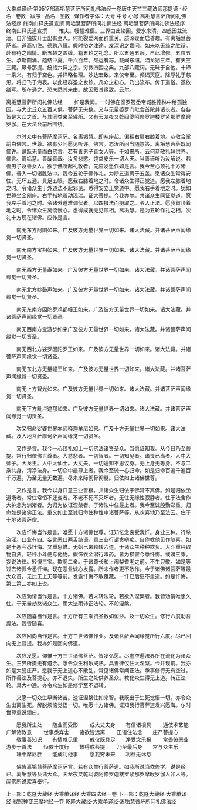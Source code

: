 大乘单译经·第0517部离垢慧菩萨所问礼佛法经一卷唐中天竺三藏法师那提译
· 经名 · 卷数 · 跋序
· 品名 · 品数 · 译作者字体：大号 中号 小号
离垢慧菩萨所问礼佛法经序
终南山释氏道宣撰
离垢慧菩萨所问礼佛法经
离垢慧菩萨所问礼佛法经序
终南山释氏道宣撰
　　惟夫。幔幢难偃。三界由此轮回。爱水未清。四惑因兹流湎。自非独拔开士出有至人。何能裂爱网而辟重关。质深疑而启昏趣。有离垢慧菩萨者。道高初住。德跨八恒。假时俗之津途。发深识之嘉问。如来以无缘之胜辩。赴有待之幽情。断五趣之盖缠。籍五轮之礼念。所以五通五眼。自此增修。五位五生。承斯圆满。蕴结中夏。千六百年。颓运有踪。载闻东壤。洎龙朔三年。有天竺三藏。厥号那提。统括六异之宗。穷微四围之典。九部八藏词。无昧于自他。十谛一乘义。有归于空色。并详略名理。妙达宏致。来仪帝里。频谒天庭。降厚礼于慈恩。将归飞于海表。以此经群圣之发轸。凡众之初心。乃出流布。传于道俗。遂依缮写。所在通之。恐未悉其来由。故因叙其缘致。云尔。

离垢慧菩萨所问礼佛法经
　　如是我闻。一时佛在室罗筏悉帝城胜德林中给孤独园。与大比丘众五百人俱。菩萨无央数。又与无量婆罗门毗舍首陀并诸长者。各各皆是大众之首。与其同类来至佛所。又有天龙夜叉乾闼婆阿修罗迦楼罗紧那罗摩睺罗伽。在大法会前后围绕。

　　尔时众中有菩萨摩诃萨。名离垢慧。即从座起。偏袒右肩右膝着地。恭敬合掌前白佛言。世尊。欲有少问愿见听许。佛言。恣汝所问当随意答。离垢慧菩萨既闻佛许。踊跃无量而白佛言。若有善男子善女人等。于如来所。云何恭敬礼拜供养。佛言。离垢慧。善哉善哉。汝多悲愍。饶益安乐一切人天。当善谛听为汝解说。若善男子及善女人。欲于佛所起礼敬者。先应发愿作如是言。我今至心顶礼十方诸佛。普入一切诸胜法中。我今五轮于佛作礼。为断五道离于五盖。愿诸众生常得安住。无坏五通。具足五眼。愿我右膝着地之时。令诸众生得正觉道。愿我左膝着地之时。令诸众生于外道法不起邪见。悉得安立正觉道中。愿我右手着地之时。犹如世尊坐金刚座。右手指地震动现瑞。证大菩提。今我亦尔。共诸众生同证觉道。愿我左手着地之时。令诸外道难调伏者。以四摄法而摄取之。令入正法。愿我首顶着地之时。令诸众生离憍慢心。悉得成就无见顶相。离垢慧。是为五轮作礼之相。次礼十方现在诸佛。应作是言。

　　南无东方阿閦如来。广及彼方无量世界一切如来。诸大法藏。并诸菩萨声闻缘觉一切贤圣。

　　南无南方宝相如来。广及彼方无量世界一切如来。诸大法藏。并诸菩萨声闻缘觉一切贤圣。

　　南无西方无量寿如来。广及彼方无量世界一切如来。诸大法藏。并诸菩萨声闻缘觉一切贤圣。

　　南无北方妙鼓声如来。广及彼方无量世界一切如来。诸大法藏。并诸菩萨声闻缘觉一切贤圣。

　　南无东南方因陀罗鸡都幢王如来。广及彼方无量世界一切如来。诸大法藏。并诸菩萨声闻缘觉一切贤圣。

　　南无西南方宝游步如来广及彼方无量世界一切如来。诸大法藏。并诸菩萨声闻缘觉一切贤圣。

　　南无西北方娑罗因陀罗王如来。广及彼方无量世界一切如来。诸大法藏。并诸菩萨声闻缘觉一切贤圣。

　　南无东北方无量幢王如来。广及彼方无量世界一切如来。诸大法藏。并诸菩萨声闻缘觉一切贤圣。

　　南无上方智光如来。广及彼方无量世界一切如来。诸大法藏。并诸菩萨声闻缘觉一切贤圣。

　　南无下方毗卢遮那如来。广及彼方无量世界一切如来。诸大法藏。并诸菩萨声闻缘觉一切贤圣。

　　次又归命娑婆世界本师释迦牟尼如来。广及十方无量世界一切如来。诸大法藏。及入地菩萨摩诃萨声闻缘觉一切贤圣。

　　又作是言。我今一心顶礼如上一切佛法诸贤圣众。当愿证知我。从今日乃至菩提。常行归依佛世尊者。大慈悲者。一切智者。一切知见者。诸畏已离者。人中大师子。大龙王。人中大仙士。大丈夫。一切遍知不思议身。无上身无等身。不与二乘共身。清净法身。一切众中最尊上者。我今至诚一心归命。如是归命百遍千遍百千万遍。乃至无量无数遍。尽未来际彻骨彻髓。归依如上诸佛世尊。

　　又作是言。我今以身口意三业善根。共诸众生归依于佛常不离佛。如是归依坐道场者。常住常恒不迁变者。不老不死不灭坏者。无住无缘性寂静者。住于法舍作大护念为洲渚者。为归为依证涅槃者。于诸法中住最上者。我今至诚殷勤郑重。归命如是诸佛正法。重又如上至诚归命住种性中诸菩萨等。从欢喜地乃至法云。住于十地诸菩萨僧。

　　次应忏悔当作是言。唯愿十方诸佛世尊。证知忆念哀受我忏。身业三种。行杀盗淫。口业有四。妄言恶口两舌绮语。意三业行谓贪嗔痴。自作教他见作随喜。如是十恶今悉忏悔。又重思惟。无始已来轮转六道。于诸众生种种欺负。大斗重秤取物自资。轻秤小斗便与他物。假饰衣金潜行毒药。皆为损害今悉忏悔。或谤三乘。妄说法律。轻慢三宝。欺誷二亲。于诸尊长和上阇梨耆老之前。不生只敬。如是等过去诸罪今悉忏悔。现在恶业诚心发露。所未作者更不敢作。今于诸佛诸菩萨等最大众首。无比无上无等等前。发露忏悔不敢覆藏。一忏已后更不重造。如是忏悔。第二第三亦如上说。

　　次应劝请当作是言。十方诸佛。若未转法轮。若欲入涅槃者。我皆劝请唯愿久住。于无量劫愍诸众生。雨大法雨转正法轮。不般涅槃。

　　次应随喜当作是言。十方所有三乘贤圣数如恒沙。及一切众生。修行六度助菩提法。我皆随喜。

　　次应回向当作是言。十方三世诸佛作业。及诸菩萨声闻缘觉所行六度。尽已回向无上菩提。我亦如是回向佛道。

　　次应发愿。仰惟十方三世诸佛菩萨。皆发弘愿。尽虚空遍法界所在流化为诸众生。三界所摄无有遗余。愿令众生利乐成熟。具善律仪住大涅槃。今并现前。我亦如是大誓庄严。愿我于无上道心不散乱。常见诸佛常闻正法。承事修行无有空过。所作善法及菩提心。亦不退失。所生之处供养圣众。教化众生得无上道。转正法轮。具大神通。亦令众生如是修学至不退转。

　　又愿一切众生早断诸苦。速证涅槃住如来智。我既出于生死觉悟一切。亦令众生出离生死。解脱烦恼觉悟一切。唯愿十方诸佛。证知我行菩萨道发兴愿海。尔时世尊重说颂曰。

　　愿我所生处　　随业而受形
　　成大丈夫身　　有信诸根具
　　通伎术艺能　　广解诸教意
　　世事悉弃舍　　诸欲皆远离
　　正语住法念　　庄严菩提心
　　敬事善知识　　有情咸见重
　　戒仪既具足　　净受念乐报
　　常畏彼恶业　　游步于善法
　　恒依十度行　　故得成菩提
　　乃至最后身　　常与众生乐
　　珠中摩尼胜　　能成利他事
　　愿我穷未来　　利益无休息

　　佛告离垢慧菩萨摩诃萨言。若有众生行菩萨道。如我所说当依修学。说是经已。离垢慧等及诸大众。天龙夜叉乾闼婆阿修罗迦楼罗紧那罗摩睺罗伽人非人等。闻佛所说欢喜奉行。

上一部：乾隆大藏经·大乘单译经·大乘四法经一卷
下一部：乾隆大藏经·大乘单译经·寂照神变三摩地经一卷
乾隆大藏经·大乘单译经·离垢慧菩萨所问礼佛法经